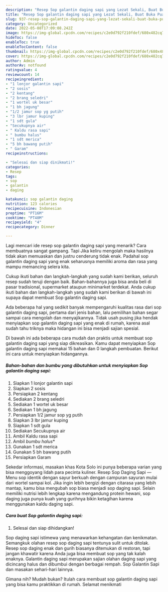 ```yaml
---
description: "Resep Sop galantin daging sapi yang Lezat Sekali, Buat Buka Puasa Enak Banget"
title: "Resep Sop galantin daging sapi yang Lezat Sekali, Buat Buka Puasa Enak Banget"
slug: 937-resep-sop-galantin-daging-sapi-yang-lezat-sekali-buat-buka-puasa-enak-banget
category: Uncategorized
date: 2022-05-08T17:09:08.242Z
image: https://img-global.cpcdn.com/recipes/c2e0d792f210fdef/680x482cq70/sop-galantin-daging-sapi-foto-resep-utama.jpg
hideToc: false
enableToc: true
enableTocContent: false
thumbnail: https://img-global.cpcdn.com/recipes/c2e0d792f210fdef/680x482cq70/sop-galantin-daging-sapi-foto-resep-utama.jpg
cover: https://img-global.cpcdn.com/recipes/c2e0d792f210fdef/680x482cq70/sop-galantin-daging-sapi-foto-resep-utama.jpg
author: Admin
authorAv: notfound
ratingvalue: 4
reviewcount: 14
recipeingredient:
- "1 lonjor galantin sapi"
- "2 sosis"
- "2 kentang"
- "2 brang seledri"
- "1 wortel uk besar"
- "1 bh jagung"
- "1/2 jamur sop yg putih"
- "3 lbr jamur kuping"
- "1 sdt gula"
- "Secukupnya air"
- " Kaldu rasa sapi"
- " bumbu halus"
- "1 sdt merica"
- "5 bh bawang putih"
- " Garam"
recipeinstructions:

- "Selesai dan siap dinikmati!"
categories:
- Resep
tags:
- sop
- galantin
- daging

katakunci: sop galantin daging 
nutrition: 123 calories
recipecuisine: Indonesian
preptime: "PT16M"
cooktime: "PT40M"
recipeyield: "4"
recipecategory: Dinner

---
```



Lagi mencari ide resep sop galantin daging sapi yang menarik? Cara membuatnya sangat gampang. Tapi Jika keliru mengolah maka hasilnya tidak akan memuaskan dan justru cenderung tidak enak. Padahal sop galantin daging sapi yang enak seharusnya memiliki aroma dan rasa yang mampu memancing selera kita.


Cukup ikuti bahan dan langkah-langkah yang sudah kami berikan, seluruh resep sudah teruji dengan baik. Bahan-bahannya juga bisa anda beli di pasar tradisional, supermarket ataupun minimarket terdekat. Anda cukup ikuti bahan dan langkah-langkah yang sudah kami berikan di bawah ini supaya dapat membuat Sop galantin daging sapi.

Ada beberapa hal yang sedikit banyak mempengaruhi kualitas rasa dari sop galantin daging sapi, pertama dari jenis bahan, lalu pemilihan bahan segar sampai cara mengolah dan menyajikannya. Tidak usah pusing jika hendak menyiapkan sop galantin daging sapi yang enak di rumah, karena asal sudah tahu triknya maka hidangan ini bisa menjadi sajian spesial.


Di bawah ini ada beberapa cara mudah dan praktis untuk membuat sop galantin daging sapi yang siap dikreasikan. Kamu dapat menyiapkan Sop galantin daging sapi memakai 15 bahan dan 0 langkah pembuatan. Berikut ini cara untuk menyiapkan hidangannya.

<!--inarticleads1-->

##### Bahan-bahan dan bumbu yang dibutuhkan untuk menyiapkan Sop galantin daging sapi:

1. Siapkan 1 lonjor galantin sapi
1. Siapkan 2 sosis
1. Persiapkan 2 kentang
1. Sediakan 2 brang seledri
1. Sediakan 1 wortel uk besar
1. Sediakan 1 bh jagung
1. Persiapkan 1/2 jamur sop yg putih
1. Siapkan 3 lbr jamur kuping
1. Siapkan 1 sdt gula
1. Sediakan Secukupnya air
1. Ambil  Kaldu rasa sapi
1. Ambil  *bumbu halus**
1. Gunakan 1 sdt merica
1. Gunakan 5 bh bawang putih
1. Persiapkan  Garam


Sekedar informasi, masakan khas Kota Solo ini punya beberapa varian yang bisa menggoyang lidah para pecinta kuliner. Resep Sop Daging Sapi —Menu sop identik dengan sayur berkuah dengan campuran sayuran mulai dari wortel sampai kol. Jika ingin lebih bergizi dengan citarasa yang lebih mantap, kamu bisa mengubah sop biasa menjadi sop daging sapi. Selain memiliki nutrisi lebih lengkap karena mengandung protein hewani, sop daging juga punya kuah yang gurihnya bikin ketagihan karena menggunakan kaldu daging sapi. 

<!--inarticleads2-->

##### Cara buat Sop galantin daging sapi:


1. Selesai dan siap dihidangkan!

Sop daging sapi istimewa yang menawarkan kehangatan dan kenikmatan. Semangkuk olahan resep sop daging sapi tentunya sulit untuk ditolak. Resep sop daging enak dan gurih biasanya ditemukan di restoran, tapi jangan khawatir karena Anda juga bisa membuat sop yang tak kalah enaknya. Galantin daging sapi merupakan sajian olahan daging sapi yang dicincang halus dan dibumbui dengan berbagai rempah. Sop Galantin Sapi dan masakan sehari-hari lainnya. 

Gimana nih? Mudah bukan? Itulah cara membuat sop galantin daging sapi yang bisa kamu praktikkan di rumah. Selamat menikmati
